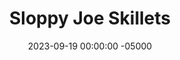 ---
layout: post
title:  "Sloppy Joe Skillets"
date:   2023-09-19 00:00:00 -05000
categories: 
- Recipes
- Ground Meat
permalink: /recipes/sloppy-joe
image: /assets/Food/Ground Meat/Sloppy Joe/sloppy-joe.jpg
ing: sloppyjoe-ing
facts: sloppyjoe-facts
section1: Vegetables
start2: Ground turkey, 93/7
section2: Meat & Spices
start3: 
section3: 
start4: 
section4: 
start5: 
section5: 
Prep: 20
Rest: 
Cook: 20
Source1: 
Source2: 
whisk: https://s.samsungfood.com/MGuZR
tags: 
- american
- sandwich
- bun
- burger
- ground
- beef
- turkey
- pepper
- onion
- ketchup
- mustard
- chili
Description: Sloppy joes are an American classic, and this variation removes the sugar filled ketchup and adds some more vegetables as well. These go great on a plate with a side of rice, or even better on a sandwich.
Instructions: 
- Finely chop the peppers and onions.  Place a medium skillet over medium heat with oil. When the pan is hot, add onions and peppers. Sauté, stirring occasionally<br><br>

- Meanwhile, in a large skillet with oil, brown the meat. When the meat is nearly done, add the garlic and cook until fragrant<br><br>

- To the meat mixture, add the vegetables, tomato paste, water, mustard, vinegar, paprika, salt, and pepper. Stir well to combine. Cook covered over medium-low heat (about 10 minutes) until hot and ground meat is cooked through and peppers are tender<br><br>

- Season with additional salt and pepper to taste.
---